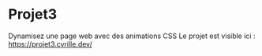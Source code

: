 # Projet3
Dynamisez une page web avec des animations CSS
Le projet est visible ici : https://projet3.cyrille.dev/